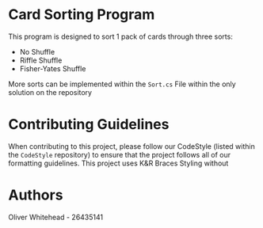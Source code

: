# Card Sorting Program

This program is designed to sort 1 pack of cards through three sorts:
- No Shuffle
- Riffle Shuffle
- Fisher-Yates Shuffle

More sorts can be implemented within the `Sort.cs` File within the only solution on the repository

# Contributing Guidelines
When contributing to this project, please follow our CodeStyle (listed within the `CodeStyle` repository) to ensure that the project follows all of our formatting guidelines. This project uses K&R Braces Styling without

# Authors
Oliver Whitehead - 26435141